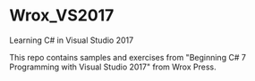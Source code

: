 # Wrox_VS2017
Learning C# in Visual Studio 2017

This repo contains samples and exercises from "Beginning C# 7 Programming with Visual Studio 2017" from Wrox Press.